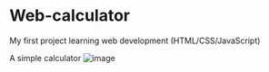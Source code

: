 # Web-calculator
My first project learning web development (HTML/CSS/JavaScript)

A simple calculator
![image](https://github.com/Robim5/Web-calculator/assets/155723591/ceac0c53-5af3-496b-9e03-b8fae79af6b9)

